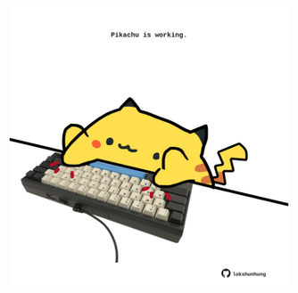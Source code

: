 <!-- built at 02/08/2022, 12:00:58 UTC -->
<p align="center">
  <img width="500" height="500" src="./ReadmeImage.svg">
</p>
